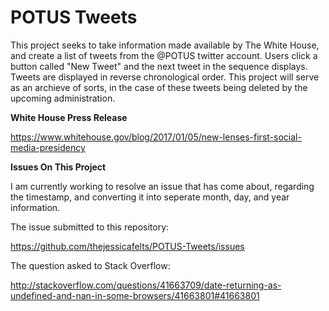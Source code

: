 # POTUS Tweets

This project seeks to take information made available by The White House, and create a list of tweets from the @POTUS twitter account. Users click a button called "New Tweet" and the next tweet in the sequence displays. Tweets are displayed in reverse chronological order. This project will serve as an archieve of sorts, in the case of these tweets being deleted by the upcoming administration.


**White House Press Release**

https://www.whitehouse.gov/blog/2017/01/05/new-lenses-first-social-media-presidency


**Issues On This Project**

I am currently working to resolve an issue that has come about, regarding the timestamp, and converting it into seperate month, day, and year information. 

The issue submitted to this repository:

https://github.com/thejessicafelts/POTUS-Tweets/issues

The question asked to Stack Overflow:

http://stackoverflow.com/questions/41663709/date-returning-as-undefined-and-nan-in-some-browsers/41663801#41663801
